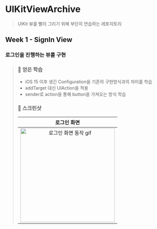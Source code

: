# UIKitViewArchive
>UIKit 뷰를 빨리 그리기 위해 부단히 연습하는 레포지토리

## Week 1 - SignIn View
### 로그인을 진행하는 뷰를 구현

> ### 📖 얻은 학습
> - iOS 15 이후 생긴 Configuration을 기존의 구현방식과의 차이를 학습
> - addTarget 대신 UIAction을 적용
> - sender로 action을 통해 button을 가져오는 방식 학습
> ### 📸 스크린샷
> | 로그인 화면 |
> | :-: |
> | <img width="300" alt= "로그인 화면 동작 gif" src="https://github.com/yoondj98/UIKitViewArchive/assets/54929503/e153d6b4-6f31-48c7-adfa-6cc770897fd9"> |
